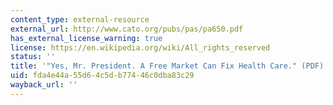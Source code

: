 ```yaml
---
content_type: external-resource
external_url: http://www.cato.org/pubs/pas/pa650.pdf
has_external_license_warning: true
license: https://en.wikipedia.org/wiki/All_rights_reserved
status: ''
title: '"Yes, Mr. President. A Free Market Can Fix Health Care." (PDF)'
uid: fda4e44a-55d6-4c5d-b774-46c0dba83c29
wayback_url: ''
---
```


